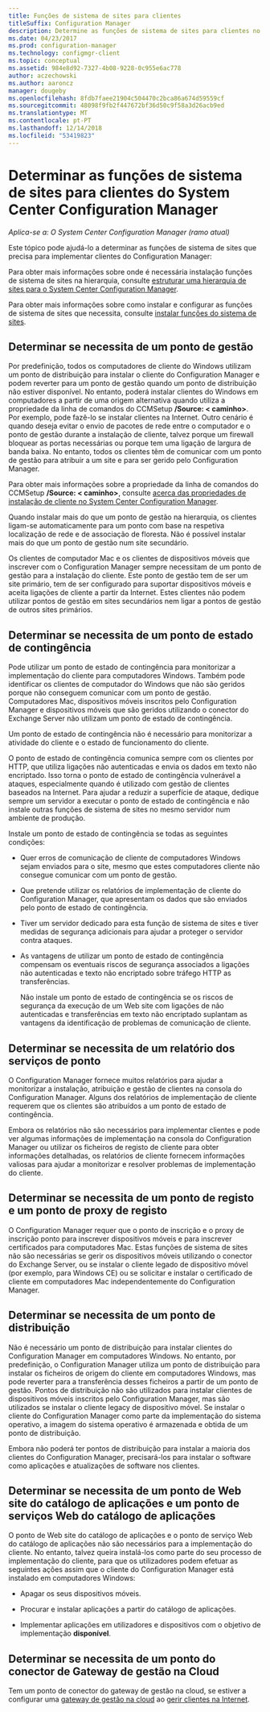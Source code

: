 ```yaml
---
title: Funções de sistema de sites para clientes
titleSuffix: Configuration Manager
description: Determine as funções de sistema de sites para clientes no System Center Configuration Manager.
ms.date: 04/23/2017
ms.prod: configuration-manager
ms.technology: configmgr-client
ms.topic: conceptual
ms.assetid: 984e8d92-7327-4b08-9228-0c955e6ac778
author: aczechowski
ms.author: aaroncz
manager: dougeby
ms.openlocfilehash: 8fdb7faee21904c504470c2bca86a674d59559cf
ms.sourcegitcommit: 48098f9fb2f447672bf36d50c9f58a3d26acb9ed
ms.translationtype: MT
ms.contentlocale: pt-PT
ms.lasthandoff: 12/14/2018
ms.locfileid: "53419823"
---
```

# <a name="determine-the-site-system-roles-for-system-center-configuration-manager-clients"></a>Determinar as funções de sistema de sites para clientes do System Center Configuration Manager

*Aplica-se a: O System Center Configuration Manager (ramo atual)*

Este tópico pode ajudá-lo a determinar as funções de sistema de sites que precisa para implementar clientes do Configuration Manager:  

 Para obter mais informações sobre onde é necessária instalação funções de sistema de sites na hierarquia, consulte [estruturar uma hierarquia de sites para o System Center Configuration Manager](../../../../core/plan-design/hierarchy/design-a-hierarchy-of-sites.md).  

 Para obter mais informações sobre como instalar e configurar as funções de sistema de sites que necessita, consulte [instalar funções do sistema de sites](../../../../core/servers/deploy/configure/install-site-system-roles.md).  

##  <a name="determine-if-you-need-a-management-point"></a>Determinar se necessita de um ponto de gestão  
 Por predefinição, todos os computadores de cliente do Windows utilizam um ponto de distribuição para instalar o cliente do Configuration Manager e podem reverter para um ponto de gestão quando um ponto de distribuição não estiver disponível. No entanto, poderá instalar clientes do Windows em computadores a partir de uma origem alternativa quando utiliza a propriedade da linha de comandos do CCMSetup **/Source: < caminho\>**. Por exemplo, pode fazê-lo se instalar clientes na Internet. Outro cenário é quando deseja evitar o envio de pacotes de rede entre o computador e o ponto de gestão durante a instalação de cliente, talvez porque um firewall bloquear as portas necessárias ou porque tem uma ligação de largura de banda baixa. No entanto, todos os clientes têm de comunicar com um ponto de gestão para atribuir a um site e para ser gerido pelo Configuration Manager.  

 Para obter mais informações sobre a propriedade da linha de comandos do CCMSetup **/Source: < caminho\>**, consulte [acerca das propriedades de instalação de cliente no System Center Configuration Manager](../../../../core/clients/deploy/about-client-installation-properties.md).  

 Quando instalar mais do que um ponto de gestão na hierarquia, os clientes ligam-se automaticamente para um ponto com base na respetiva localização de rede e de associação de floresta. Não é possível instalar mais do que um ponto de gestão num site secundário.  

 Os clientes de computador Mac e os clientes de dispositivos móveis que inscrever com o Configuration Manager sempre necessitam de um ponto de gestão para a instalação do cliente. Este ponto de gestão tem de ser um site primário, tem de ser configurado para suportar dispositivos móveis e aceita ligações de cliente a partir da Internet. Estes clientes não podem utilizar pontos de gestão em sites secundários nem ligar a pontos de gestão de outros sites primários.  

##  <a name="determine-if-you-need-a-fallback-status-point"></a>Determinar se necessita de um ponto de estado de contingência  
 Pode utilizar um ponto de estado de contingência para monitorizar a implementação do cliente para computadores Windows. Também pode identificar os clientes de computador do Windows que não são geridos porque não conseguem comunicar com um ponto de gestão. Computadores Mac, dispositivos móveis inscritos pelo Configuration Manager e dispositivos móveis que são geridos utilizando o conector do Exchange Server não utilizam um ponto de estado de contingência.  

 Um ponto de estado de contingência não é necessário para monitorizar a atividade do cliente e o estado de funcionamento do cliente.  

 O ponto de estado de contingência comunica sempre com os clientes por HTTP, que utiliza ligações não autenticadas e envia os dados em texto não encriptado. Isso torna o ponto de estado de contingência vulnerável a ataques, especialmente quando é utilizado com gestão de clientes baseados na Internet. Para ajudar a reduzir a superfície de ataque, dedique sempre um servidor a executar o ponto de estado de contingência e não instale outras funções de sistema de sites no mesmo servidor num ambiente de produção.  

 Instale um ponto de estado de contingência se todas as seguintes condições:  

- Quer erros de comunicação de cliente de computadores Windows sejam enviados para o site, mesmo que estes computadores cliente não consegue comunicar com um ponto de gestão.  

- Que pretende utilizar os relatórios de implementação de cliente do Configuration Manager, que apresentam os dados que são enviados pelo ponto de estado de contingência.  

- Tiver um servidor dedicado para esta função de sistema de sites e tiver medidas de segurança adicionais para ajudar a proteger o servidor contra ataques.  

- As vantagens de utilizar um ponto de estado de contingência compensam os eventuais riscos de segurança associados a ligações não autenticadas e texto não encriptado sobre tráfego HTTP as transferências.  

  Não instale um ponto de estado de contingência se os riscos de segurança da execução de um Web site com ligações de não autenticadas e transferências em texto não encriptado suplantam as vantagens da identificação de problemas de comunicação de cliente.  

##  <a name="determine-whether-you-need-a-reporting-services-point"></a>Determinar se necessita de um relatório dos serviços de ponto  
 O Configuration Manager fornece muitos relatórios para ajudar a monitorizar a instalação, atribuição e gestão de clientes na consola do Configuration Manager. Alguns dos relatórios de implementação de cliente requerem que os clientes são atribuídos a um ponto de estado de contingência.  

 Embora os relatórios não são necessários para implementar clientes e pode ver algumas informações de implementação na consola do Configuration Manager ou utilizar os ficheiros de registo de cliente para obter informações detalhadas, os relatórios de cliente fornecem informações valiosas para ajudar a monitorizar e resolver problemas de implementação do cliente.  

##  <a name="determine-if-you-need-an-enrollment-point-and-an-enrollment-proxy-point"></a>Determinar se necessita de um ponto de registo e um ponto de proxy de registo  
 O Configuration Manager requer que o ponto de inscrição e o proxy de inscrição ponto para inscrever dispositivos móveis e para inscrever certificados para computadores Mac. Estas funções de sistema de sites não são necessárias se gerir os dispositivos móveis utilizando o conector do Exchange Server, ou se instalar o cliente legado de dispositivo móvel (por exemplo, para Windows CE) ou se solicitar e instalar o certificado de cliente em computadores Mac independentemente do Configuration Manager.  

##  <a name="determine-if-you-need-a-distribution-point"></a>Determinar se necessita de um ponto de distribuição  
 Não é necessário um ponto de distribuição para instalar clientes do Configuration Manager em computadores Windows. No entanto, por predefinição, o Configuration Manager utiliza um ponto de distribuição para instalar os ficheiros de origem do cliente em computadores Windows, mas pode reverter para a transferência desses ficheiros a partir de um ponto de gestão. Pontos de distribuição não são utilizados para instalar clientes de dispositivos móveis inscritos pelo Configuration Manager, mas são utilizados se instalar o cliente legacy de dispositivo móvel. Se instalar o cliente do Configuration Manager como parte da implementação do sistema operativo, a imagem do sistema operativo é armazenada e obtida de um ponto de distribuição.  

 Embora não poderá ter pontos de distribuição para instalar a maioria dos clientes do Configuration Manager, precisará-los para instalar o software como aplicações e atualizações de software nos clientes.  

##  <a name="determine-if-you-need-an-application-catalog-website-point-and-an-application-catalog-web-services-point"></a>Determinar se necessita de um ponto de Web site do catálogo de aplicações e um ponto de serviços Web do catálogo de aplicações  
 O ponto de Web site do catálogo de aplicações e o ponto de serviço Web do catálogo de aplicações não são necessários para a implementação do cliente. No entanto, talvez queira instalá-los como parte do seu processo de implementação do cliente, para que os utilizadores podem efetuar as seguintes ações assim que o cliente do Configuration Manager está instalado em computadores Windows:  

-   Apagar os seus dispositivos móveis.  

-   Procurar e instalar aplicações a partir do catálogo de aplicações.  

-   Implementar aplicações em utilizadores e dispositivos com o objetivo de implementação **disponível**.  

##  <a name="determine-whether-you-require-a-cloud-management-gateway-connector-point"></a>Determinar se necessita de um ponto do conector de Gateway de gestão na Cloud 

Tem um ponto de conector do gateway de gestão na cloud, se estiver a configurar uma [gateway de gestão na cloud](/sccm/core/clients/manage/setup-cloud-management-gateway) ao [gerir clientes na Internet](/sccm/core/clients/manage/manage-clients-internet).


 